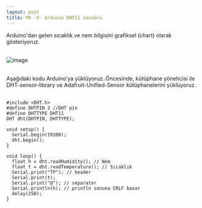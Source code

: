```yaml
---
layout: post
title: PB -5- Arduino DHT11 sensörü
---
```


Arduino'dan gelen sıcaklık ve nem bilgisini grafiksel (chart) olarak gösteriyoruz.<br><br>

![image](https://github.com/user-attachments/assets/3afcfb49-975b-40b8-b9d8-325bee438ffd)<br><br>

Aşağıdaki kodu Arduino’ya yüklüyoruz..Öncesinde, kütüphane yöneticisi ile DHT-sensor-library ve Adafruit-Unified-Sensor kütüphanelerini yüklüyoruz.<br><br>

```arduino
#include <DHT.h>
#define DHTPIN 2 //DHT pin 
#define DHTTYPE DHT11 
DHT dht(DHTPIN, DHTTYPE);

void setup() {
  Serial.begin(19200);
  dht.begin();
}

void loop() {
  float h = dht.readHumidity(); // Nem 
  float t = dht.readTemperature(); // Sıcaklık 
  Serial.print("TP"); // header
  Serial.print(t);
  Serial.print("@"); // separator
  Serial.println(h); // println sonuna CRLF basar
  delay(250);
}
```
<br>

